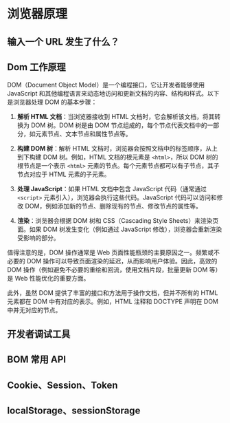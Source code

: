 # 浏览器原理

## 输入一个 URL 发生了什么？

## Dom 工作原理

DOM（Document Object Model）是一个编程接口，它让开发者能够使用 JavaScript 和其他编程语言来动态地访问和更新文档的内容、结构和样式。以下是浏览器处理 DOM 的基本步骤：

1. **解析 HTML 文档**：当浏览器接收到 HTML 文档时，它会解析该文档，将其转换为 DOM 树。DOM 树是由 DOM 节点组成的，每个节点代表文档中的一部分，如元素节点、文本节点和属性节点等。

2. **构建 DOM 树**：解析 HTML 文档时，浏览器会按照文档中的标签顺序，从上到下构建 DOM 树。例如，HTML 文档的根元素是 `<html>`，所以 DOM 树的根节点是一个表示 `<html>` 元素的节点。每个元素节点都可以有子节点，其子节点对应于 HTML 元素的子元素。

3. **处理 JavaScript**：如果 HTML 文档中包含 JavaScript 代码（通常通过 `<script>` 元素引入），浏览器会执行这些代码。JavaScript 代码可以访问和修改 DOM，例如添加新的节点、删除现有的节点、修改节点的属性等。

4. **渲染**：浏览器会根据 DOM 树和 CSS（Cascading Style Sheets）来渲染页面。如果 DOM 树发生变化（例如通过 JavaScript 修改），浏览器会重新渲染受影响的部分。

值得注意的是，DOM 操作通常是 Web 页面性能瓶颈的主要原因之一。频繁或不必要的 DOM 操作可以导致页面渲染的延迟，从而影响用户体验。因此，高效的 DOM 操作（例如避免不必要的重绘和回流，使用文档片段，批量更新 DOM 等）是 Web 性能优化的重要方面。

此外，虽然 DOM 提供了丰富的接口和方法用于操作文档，但并不所有的 HTML 元素都在 DOM 中有对应的表示。例如，HTML 注释和 DOCTYPE 声明在 DOM 中并无对应的节点。

## 开发者调试工具

## BOM 常用 API

## Cookie、Session、Token

## localStorage、sessionStorage
